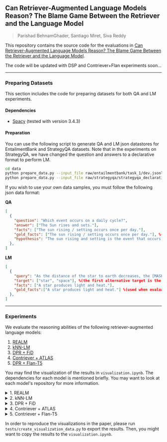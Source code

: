 ## Can Retriever-Augmented Language Models Reason? The Blame Game Between the Retriever and the Language Model
> Parishad BehnamGhader, Santiago Miret, Siva Reddy

This repository contains the source code for the evaluations in [Can Retriever-Augmented Language Models Reason? The Blame Game Between the Retriever and the Language Model](https://arxiv.org/abs/2212.09146).

The code will be updated with DSP and Contriever+Flan experiments soon...

---

### Preparing Datasets

This section includes the code for preparing datasets for both QA and LM experiments.

#### Dependencies

- [Spacy](https://spacy.io/usage) (tested with version 3.4.3)

#### Preparation

You can use the following script to generate QA and LM json datastores for EntailmentBank and StrategyQA datasets. Note that in the experiments on StrategyQA, we have changed the question and answers to a declarative format to perform LM.
```bash
cd data
python prepare_data.py --input_file raw/entailmentbank/task_1/dev.jsonl --output_file entailmentbank_1_dev --dataset entailmentbank --qa 1 --lm 1
python prepare_data.py --input_file raw/strategyqa/strategyqa_declarative_train.json --output_file strategyqa --dataset strategyqa --split 1 --lm 1
```
If you wish to use your own data samples, you must follow the following json data format:

**QA**
```json
[
  {
    "question": "Which event occurs on a daily cycle?", 
    "answer": ["The Sun rises and sets."], 
    "facts": ["The sun rising / setting occurs once per day."],
    "gold_facts": ["The sun rising / setting occurs once per day."], %(used when evaluating the models with only ground-truth facts)
    "hypothesis": "The sun rising and setting is the event that occurs once per day." %(used when evaluating the models with one single hypothesis sentence.)
  },
]
```

**LM**
```json
[
  {
    "query": "As the distance of the star to earth decreases, the [MASK] will appear brighter.",
    "target": ["star", "space"], %(the first alternative target is the ground-truth masked entity)
    "facts": ["A star produces light and heat."], 
    "gold_facts":["A star produces light and heat."] %(used when evaluating the models with only ground-truth facts)
  },
]
```
---
### Experiments

We evaluate the reasoning abilities of the following retriever-augmented language models:
1. [REALM](https://huggingface.co/docs/transformers/model_doc/realm)
2. [kNN-LM](https://github.com/urvashik/knnlm)
3. [DPR + FiD](https://github.com/facebookresearch/FiD)
4. [Contriever + ATLAS](https://github.com/facebookresearch/atlas)
5. [DPR + Flan-T5](https://huggingface.co/google/flan-t5-base)


You may find the visualization of the results in `visualization.ipynb`. The dependencies for each model is mentioned briefly. You may want to look at each model's repository for more information.

<details><summary>1. REALM</summary>
<p>

##### Dependencies
- python 3 (tested with 3.7)
- pytorch (tested with 1.11.0)
- transformers (tested with 4.20.1)
- numpy

You may want to use `realm/environment.yml` as well.

##### Experiments
The following scripts run all kinds of experiments
```bash
cd realm

#QA
python evaluate_reasoning.py \
  --reason_data_file <absolute address of the preprocessed json data file> \
  --reason_output_file <absolute address of a report.jsonl file> \
  --reason_task qa \
  --reason_k 5 \
  --reason_dataset <entailmentbank / strategyqa>
  
#LM (target ranking)
python evaluate_reasoning.py \
  --reason_data_file <absolute address of the preprocessed json data file> \
  --reason_output_file <absolute address of a report.jsonl file> \
  --reason_task lm \
  --reason_k 5 \
  --reason_dataset <entailmentbank / strategyqa>
```

A list of the script arguments is explained below:
- `reason_k`: number of retrieved statements
- `reason_data_file`: absolute address of the preprocessed json data file with the above-mentioned format
- `reason_output_file`: absolute address of a report.jsonl file
- `reason_task`: 'qa' | 'lm'
- `reason_lm_task`: 'target_ranking' (model preference) | 'prediction' (masked token prediction)
- `reason_fact_type`: 'facts' (default, use `facts` key) | 'gold_facts' (use `gold_facts` key) | 'single_fact' (use `hypothesis` key)
- `reason_dataset`: 'entailmentbank' | 'strategyqa'
</p></details>

<details><summary>2. kNN-LM</summary>
<p>

##### Dependencies
- python 3 (tested with 3.7)
- pytorch (tested with 1.11.0)
- faiss-gpu (tested with 1.7.1)
- numpy

You may want to use `knnlm/environment.yml` as well.

##### Experiments
In order to run the kNN-LM experiments, you must first download the checkpoint provided in the [paper's code repository](https://github.com/urvashik/knnlm), prepare the datastores and dictionary. The following scripts run all kinds of experiments
```bash
cd knnlm

#QA
python evaluate_reasoning.py data-bin/wikitext-103 \
  --path checkpoints/checkpoint_best.pt --sample-break-mode complete \
  --max-tokens 3072 --context-window 2560 --softmax-batch 1024 \
  --model-overrides "{'knn_keytype': 'last_ffn_input'}" --knn-keytype 'last_ffn_input' \
  --knnlm --k 5 --lmbda 0.65 \
  --reason_data_file <absolute address of the preprocessed json data file> \
  --reason_output_file <absolute address of a report.jsonl file> \
  --reason_task qa \
  --reason_dataset <entailmentbank / strategyqa>
  
#LM
python evaluate_reasoning.py data-bin/wikitext-103 \
  --path checkpoints/checkpoint_best.pt --sample-break-mode complete \
  --max-tokens 3072 --context-window 2560 --softmax-batch 1024 \
  --model-overrides "{'knn_keytype': 'last_ffn_input'}" --knn-keytype 'last_ffn_input' \
  --knnlm --k 5 --lmbda 0.65 \
  --reason_data_file <absolute address of the preprocessed json data file> \
  --reason_output_file <absolute address of a report.jsonl file> \
  --reason_task lm \
  --reason_dataset <entailmentbank / strategyqa>
```

A list of the script arguments is explained below:
- `k`: number of retrieved statements
- `reason_data_file`: absolute address of the preprocessed json data file with the above-mentioned format
- `reason_output_file`: absolute address of a report.jsonl file
- `reason_task`: 'qa' | 'lm'
- `reason_fact_type`: 'facts' (default, use `facts` key) | 'gold_facts' (use `gold_facts` key) | 'single_fact' (use `hypothesis` key)
- `reason_dataset`: 'entailmentbank' | 'strategyqa'
</p></details>

<details><summary>3. DPR + FiD</summary>
<p>

##### Dependencies
- python 3 (tested with 3.7)
- pytorch (tested with 1.6.0)
- transformers (tested with 3.0.2)
- faiss-cpu (tested with 1.6.1)
- numpy

You may want to use `dpr/fid_environment.yml` as well.

##### Experiments
In order to run the fid experiments, you must first prepare the [DPR retriever](https://github.com/facebookresearch/DPR). In these experiments, we load the `nq_retriever` checkpoints. 
Also, we use the `nq_reader_base` checkpoint for the FiD model available in [the model's github repository](https://github.com/facebookresearch/FiD).
The following scripts run all kinds of experiments. `dpr` arguments refer to the retriever's arguments, `lm` arguments refer to the model's arguments, and `reason` arguments refer to the specific arguments for our experiments. 
```bash
cd dpr

#QA
python evaluate_reasoning.py \
  dpr.model_file=<absolute address of the retriever .cp file> \
  lm.model_path=<absolute address of the pretrained reader directory> \
  lm.per_gpu_batch_size=1 lm.name=reason lm.checkpoint_dir=checkpoint \
  reason.data_file=<absolute address of the preprocessed json data file> \
  reason.output_file=<absolute address of a report.jsonl file> \
  reason.k=5 \
  reason.task=qa \
  reason.dataset=<entailmentbank / strategyqa>

  
#LM
python evaluate_reasoning.py \
  dpr.model_file=<absolute address of the retriever .cp file> \
  lm.model_path=<absolute address of the pretrained reader directory> \
  lm.per_gpu_batch_size=1 lm.name=reason lm.checkpoint_dir=checkpoint \
  reason.data_file=<absolute address of the preprocessed json data file> \
  reason.output_file=<absolute address of a report.jsonl file> \
  reason.k=5 \
  reason.task=lm \
  reason.dataset=<entailmentbank / strategyqa>
```

A list of the script arguments is explained below:
- `k`: number of retrieved statements
- `data_file`: absolute address of the preprocessed json data file with the above-mentioned format
- `output_file`: absolute address of a report.jsonl file
- `task`: 'qa' | 'lm'
- `fact_type`: 'facts' (default, use `facts` key) | 'gold_facts' (use `gold_facts` key) | 'single_fact' (use `hypothesis` key)
- `dataset`: 'strategyqa' | 'entailmentbank'
</p></details>

<details><summary>4. Contriever + ATLAS</summary>
<p>

##### Dependencies
- python 3 (tested with 3.8)
- pytorch (tested with 1.11.0)
- transformers (tested with 4.18.0)
- faiss-gpu (tested with 1.7.2)
- numpy

You may want to use `contriever/contriever_environment.yml` as well.

##### Experiments
In order to run the ATLAS experiments, you must first download the preferred model from [ATLAS github](https://github.com/facebookresearch/atlas). In our experiments we load the `models/atlas_nq/base` ATLAS model.
The following scripts run all kinds of experiments.
```bash
cd contriever
port=$(shuf -i 15000-16000 -n 1)

#QA
python evaluate_atlas_reasoning.py \
  --generation_max_length 16 --name reason --precision fp32 --text_maxlength 512 \
  --reader_model_type google/t5-base-lm-adapt \ # architecture of Atlas
  --model_path <address to the model checkpoint - atlas_data/models/...> \
  --per_gpu_batch_size 1 --checkpoint_dir atlas_data/experiments --main_port $port \
  --reason_data_file <absolute address of the preprocessed json data file> \
  --reason_output_file <absolute address of a report.jsonl file> \
  --reason_k 5 \
  --reason_task qa \
  --reason_dataset <entailmentbank / strategyqa>
  
#LM
python evaluate_atlas_reasoning.py \
  --generation_max_length 16 --name reason --precision fp32 --text_maxlength 512\
  --reader_model_type google/t5-base-lm-adapt \ # architecture of Atlas
  --model_path <address to the model checkpoint - atlas_data/models/...> \
  --per_gpu_batch_size 1 --checkpoint_dir atlas_data/experiments --main_port $port \
  --reason_data_file <absolute address of the preprocessed json data file> \
  --reason_output_file <absolute address of a report.jsonl file> \
  --reason_k 5 \
  --reason_task lm \
  --reason_dataset <entailmentbank / strategyqa>
```

A list of the script arguments is explained below:
- `reason_k`: number of retrieved statements
- `reason_data_file`: absolute address of the preprocessed json data file with the above-mentioned format
- `reason_output_file`: absolute address of a report.jsonl file
- `reason_task`: 'qa' | 'lm'
- `reason_fact_type`: 'facts' (default, use `facts` key) | 'gold_facts' (use `gold_facts` key) | 'single_fact' (use `hypothesis` key)
- `reason_dataset`: 'strategyqa' | 'entailmentbank'
</p></details>

<details><summary>5. Contriever + Flan-T5</summary>
<p>

##### Dependencies
- python 3 (tested with 3.8)
- pytorch (tested with 1.11.0)
- transformers (tested with 4.18.0)
- faiss-gpu (tested with 1.7.2)
- numpy

You may want to use `contriever/contriever_environment.yml` as well.

##### Experiments
In order to run the flan-t5 experiments, you must first download the preferred model from [ATLAS github](https://github.com/facebookresearch/atlas). In our experiments we load the `models/atlas_nq/base` ATLAS model.
The following scripts run all kinds of experiments.
```bash
cd contriever
port=$(shuf -i 15000-16000 -n 1)

#QA
python evaluate_flan_reasoning.py \
  --generation_max_length 16 --name reason --precision fp32 --text_maxlength 512 \
  --reader_model_type google/t5-base-lm-adapt \ # architecture of Atlas
  --model_path <address to the model checkpoint - atlas_data/models/...> \
  --per_gpu_batch_size 1 --checkpoint_dir atlas_data/experiments --main_port $port \
  --reason_data_file <absolute address of the preprocessed json data file> \
  --reason_output_file <absolute address of a report.jsonl file> \
  --reason_k 5 \
  --reason_task qa \
  --reason_dataset <entailmentbank / strategyqa>
  --reason_lm <google/flan-t5-small, google/flan-t5-base, google/flan-t5-large, google/flan-t5-xl, google/flan-t5-xxl>
  
#LM
python evaluate_flan_reasoning.py \
  --generation_max_length 16 --name reason --precision fp32 --text_maxlength 512\
  --reader_model_type google/t5-base-lm-adapt \ # architecture of Atlas
  --model_path <address to the model checkpoint - atlas_data/models/...> \
  --per_gpu_batch_size 1 --checkpoint_dir atlas_data/experiments --main_port $port \
  --reason_data_file <absolute address of the preprocessed json data file> \
  --reason_output_file <absolute address of a report.jsonl file> \
  --reason_k 5 \
  --reason_task lm \
  --reason_dataset <entailmentbank / strategyqa>
  --reason_lm <google/flan-t5-small, google/flan-t5-base, google/flan-t5-large, google/flan-t5-xl, google/flan-t5-xxl>
```

A list of the script arguments is explained below:
- `reason_k`: number of retrieved statements
- `reason_data_file`: absolute address of the preprocessed json data file with the above-mentioned format
- `reason_output_file`: absolute address of a report.jsonl file
- `reason_task`: 'qa' | 'lm'
- `reason_fact_type`: 'facts' (default, use `facts` key) | 'gold_facts' (use `gold_facts` key) | 'single_fact' (use `hypothesis` key)
- `reason_dataset`: 'strategyqa' | 'entailmentbank'
- `reason_lm`: optional flan model to evaluate (used basically for model size evaluations) 'google/flan-t5-small' | 'google/flan-t5-base' | 'google/flan-t5-large' | 'google/flan-t5-xl' | 'google/flan-t5-xxl'
</p></details>

In order to reproduce the visualizations in the paper, please run `tests/create_visualization_data.py` to export the results. Then, you might want to copy the results to the `visualization.ipynb`.
